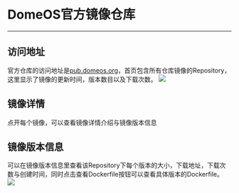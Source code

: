 # DomeOS官方镜像仓库


---
## 访问地址
官方仓库的访问地址是[pub.domeos.org](pub.domeos.org)，首页包含所有仓库镜像的Repository，这里显示了镜像的更新时间，版本数目以及下载次数。
![](https://domeos-pics.bjcnc.scs.sohucs.com/官方仓库首页.png)

## 镜像详情
点开每个镜像，可以查看镜像详情介绍与镜像版本信息

## 镜像版本信息
可以在镜像版本信息里查看该Repository下每个版本的大小，下载地址，下载次数与创建时间，同时点击查看Dockerfile按钮可以查看具体版本的Dockerfile。
![](https://domeos-pics.bjcnc.scs.sohucs.com/官方仓库镜像版本信息.png)
